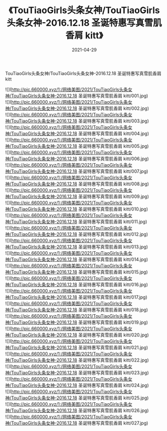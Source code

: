 ﻿---
layout: post
title:  《TouTiaoGirls头条女神/TouTiaoGirls头条女神-2016.12.18 圣诞特惠写真雪肌香肩 kitt》
date:   2021-04-29
img: http://pic.660000.xyz/1:/网络美图/2021/TouTiaoGirls头条女神/TouTiaoGirls头条女神-2016.12.18 圣诞特惠写真雪肌香肩 kitt/000.jpg
categories: [美女, 清纯, 唯美]
---

TouTiaoGirls头条女神/TouTiaoGirls头条女神-2016.12.18 圣诞特惠写真雪肌香肩 kitt

 ![](http://pic.660000.xyz/1:/网络美图/2021/TouTiaoGirls头条女神/TouTiaoGirls头条女神-2016.12.18 圣诞特惠写真雪肌香肩 kitt/001.jpg) <br>![](http://pic.660000.xyz/1:/网络美图/2021/TouTiaoGirls头条女神/TouTiaoGirls头条女神-2016.12.18 圣诞特惠写真雪肌香肩 kitt/002.jpg) <br>![](http://pic.660000.xyz/1:/网络美图/2021/TouTiaoGirls头条女神/TouTiaoGirls头条女神-2016.12.18 圣诞特惠写真雪肌香肩 kitt/003.jpg) <br>![](http://pic.660000.xyz/1:/网络美图/2021/TouTiaoGirls头条女神/TouTiaoGirls头条女神-2016.12.18 圣诞特惠写真雪肌香肩 kitt/004.jpg) <br>![](http://pic.660000.xyz/1:/网络美图/2021/TouTiaoGirls头条女神/TouTiaoGirls头条女神-2016.12.18 圣诞特惠写真雪肌香肩 kitt/005.jpg) <br>![](http://pic.660000.xyz/1:/网络美图/2021/TouTiaoGirls头条女神/TouTiaoGirls头条女神-2016.12.18 圣诞特惠写真雪肌香肩 kitt/006.jpg) <br>![](http://pic.660000.xyz/1:/网络美图/2021/TouTiaoGirls头条女神/TouTiaoGirls头条女神-2016.12.18 圣诞特惠写真雪肌香肩 kitt/007.jpg) <br>![](http://pic.660000.xyz/1:/网络美图/2021/TouTiaoGirls头条女神/TouTiaoGirls头条女神-2016.12.18 圣诞特惠写真雪肌香肩 kitt/008.jpg) <br>![](http://pic.660000.xyz/1:/网络美图/2021/TouTiaoGirls头条女神/TouTiaoGirls头条女神-2016.12.18 圣诞特惠写真雪肌香肩 kitt/009.jpg) <br>![](http://pic.660000.xyz/1:/网络美图/2021/TouTiaoGirls头条女神/TouTiaoGirls头条女神-2016.12.18 圣诞特惠写真雪肌香肩 kitt/010.jpg) <br>![](http://pic.660000.xyz/1:/网络美图/2021/TouTiaoGirls头条女神/TouTiaoGirls头条女神-2016.12.18 圣诞特惠写真雪肌香肩 kitt/011.jpg) <br>![](http://pic.660000.xyz/1:/网络美图/2021/TouTiaoGirls头条女神/TouTiaoGirls头条女神-2016.12.18 圣诞特惠写真雪肌香肩 kitt/012.jpg) <br>![](http://pic.660000.xyz/1:/网络美图/2021/TouTiaoGirls头条女神/TouTiaoGirls头条女神-2016.12.18 圣诞特惠写真雪肌香肩 kitt/013.jpg) <br>![](http://pic.660000.xyz/1:/网络美图/2021/TouTiaoGirls头条女神/TouTiaoGirls头条女神-2016.12.18 圣诞特惠写真雪肌香肩 kitt/014.jpg) <br>![](http://pic.660000.xyz/1:/网络美图/2021/TouTiaoGirls头条女神/TouTiaoGirls头条女神-2016.12.18 圣诞特惠写真雪肌香肩 kitt/015.jpg) <br>![](http://pic.660000.xyz/1:/网络美图/2021/TouTiaoGirls头条女神/TouTiaoGirls头条女神-2016.12.18 圣诞特惠写真雪肌香肩 kitt/016.jpg) <br>![](http://pic.660000.xyz/1:/网络美图/2021/TouTiaoGirls头条女神/TouTiaoGirls头条女神-2016.12.18 圣诞特惠写真雪肌香肩 kitt/017.jpg) <br>![](http://pic.660000.xyz/1:/网络美图/2021/TouTiaoGirls头条女神/TouTiaoGirls头条女神-2016.12.18 圣诞特惠写真雪肌香肩 kitt/018.jpg) <br>![](http://pic.660000.xyz/1:/网络美图/2021/TouTiaoGirls头条女神/TouTiaoGirls头条女神-2016.12.18 圣诞特惠写真雪肌香肩 kitt/019.jpg) <br>![](http://pic.660000.xyz/1:/网络美图/2021/TouTiaoGirls头条女神/TouTiaoGirls头条女神-2016.12.18 圣诞特惠写真雪肌香肩 kitt/020.jpg) <br>![](http://pic.660000.xyz/1:/网络美图/2021/TouTiaoGirls头条女神/TouTiaoGirls头条女神-2016.12.18 圣诞特惠写真雪肌香肩 kitt/021.jpg) <br>![](http://pic.660000.xyz/1:/网络美图/2021/TouTiaoGirls头条女神/TouTiaoGirls头条女神-2016.12.18 圣诞特惠写真雪肌香肩 kitt/022.jpg) <br>![](http://pic.660000.xyz/1:/网络美图/2021/TouTiaoGirls头条女神/TouTiaoGirls头条女神-2016.12.18 圣诞特惠写真雪肌香肩 kitt/023.jpg) <br>![](http://pic.660000.xyz/1:/网络美图/2021/TouTiaoGirls头条女神/TouTiaoGirls头条女神-2016.12.18 圣诞特惠写真雪肌香肩 kitt/024.jpg) <br>![](http://pic.660000.xyz/1:/网络美图/2021/TouTiaoGirls头条女神/TouTiaoGirls头条女神-2016.12.18 圣诞特惠写真雪肌香肩 kitt/025.jpg) <br>![](http://pic.660000.xyz/1:/网络美图/2021/TouTiaoGirls头条女神/TouTiaoGirls头条女神-2016.12.18 圣诞特惠写真雪肌香肩 kitt/026.jpg) <br>![](http://pic.660000.xyz/1:/网络美图/2021/TouTiaoGirls头条女神/TouTiaoGirls头条女神-2016.12.18 圣诞特惠写真雪肌香肩 kitt/027.jpg) <br>